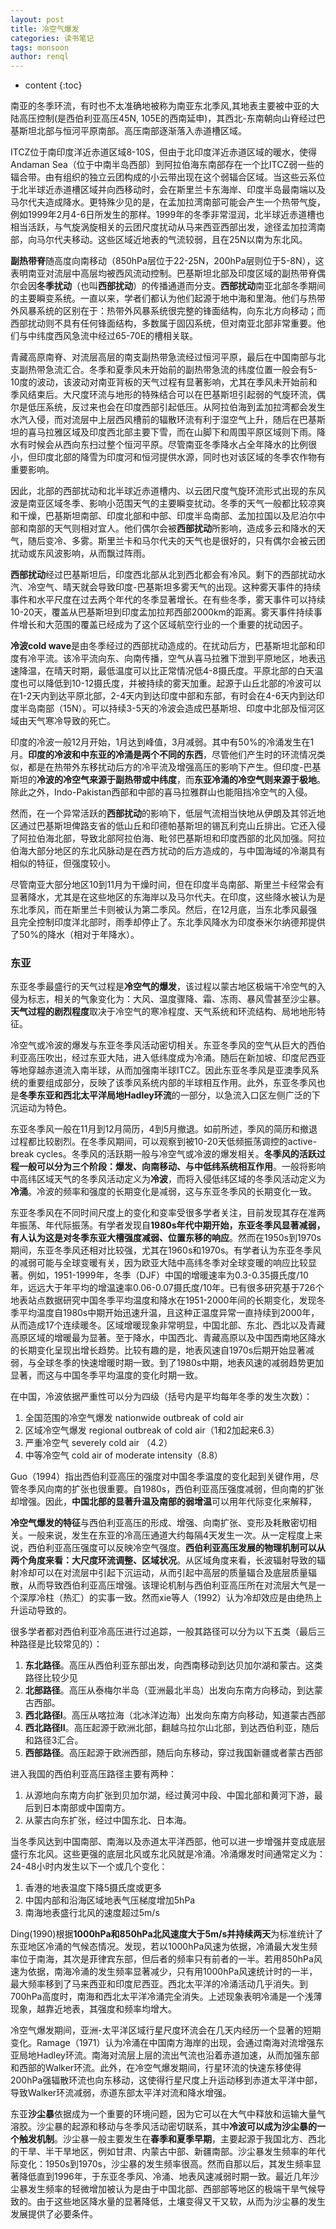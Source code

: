 ```yaml
---
layout: post
title: 冷空气爆发
categories: 读书笔记
tags: monsoon
author: renql
---
```


* content
{:toc}

南亚的冬季环流，有时也不太准确地被称为南亚东北季风,其地表主要被中亚的大陆高压控制(是西伯利亚高压45N, 105E的西南延申)，其西北-东南朝向山脊经过巴基斯坦北部与恒河平原南部。高压南部逐渐落入赤道槽区域。

ITCZ位于南印度洋近赤道区域8-10S，但由于北印度洋近赤道区域的暖水，使得Andaman Sea（位于中南半岛西部）到阿拉伯海东南部存在一个比ITCZ弱一些的辐合带。由有组织的独立云团构成的小云带出现在这个弱辐合区域。当这些云系位于北半球近赤道槽区域并向西移动时，会在斯里兰卡东海岸、印度半岛最南端以及马尔代夫造成降水。更特殊少见的是，在孟加拉湾南部可能会产生一个热带气旋，例如1999年2月4-6日所发生的那样。1999年的冬季非常湿润，北半球近赤道槽也相当活跃，与气旋涡旋相关的云团尺度扰动从马来西亚西部出发，途径孟加拉湾南部，向马尔代夫移动。这些区域近地表的气流较弱，且在25N以南为东北风。

**副热带脊**随高度向南移动（850hPa层位于22-25N，200hPa层则位于5-8N），这表明南亚对流层中高层均被西风流动控制。巴基斯坦北部及印度区域的副热带脊偶尔会因**冬季扰动**（也叫**西部扰动**）的传播通道而分支。**西部扰动**南亚北部冬季期间的主要瞬变系统。一直以来，学者们都认为他们起源于地中海和里海。他们与热带外风暴系统的区别在于：热带外风暴系统很完整的锋面结构，向东北方向移动；而西部扰动则不具有任何锋面结构，多数属于固囚系统，但对南亚北部非常重要。他们与中纬度西风急流中经过65-70E的槽相关联。

青藏高原南脊、对流层高层的南支副热带急流经过恒河平原，最后在中国南部与北支副热带急流汇合。冬季和夏季风未开始前的副热带急流的纬度位置一般会有5-10度的波动，该波动对南亚背板的天气过程有显著影响，尤其在季风未开始前和季风结束后。大尺度环流与地形的特殊结合可以在巴基斯坦引起弱的气旋环流，偶尔是低压系统，反过来也会在印度西部引起低压。从阿拉伯海到孟加拉湾都会发生水汽入侵，而对流层中上层西风槽前的辐散环流有利于湿空气上升，随后在巴基斯坦的喜马拉雅区域及印度西北部主要下雪，而在山脚下和周围平原区域则下雨。降水有时候会从西向东扫过整个恒河平原。尽管南亚冬季降水占全年降水的比例很小，但印度北部的降雪为印度河和恒河提供水源，同时也对该区域的冬季农作物有重要影响。

因此，北部的西部扰动和北半球近赤道槽内、以云团尺度气旋环流形式出现的东风波是南亚区域冬季、影响小范围天气的主要瞬变扰动。冬季的天气一般都比较凉爽和干燥，巴基斯坦南部、印度北部和中部、印度半岛南部、孟加拉国以及尼泊尔中部和南部的天气则相对宜人。他们偶尔会被**西部扰动**所影响，造成多云和降水的天气，随后变冷、多雾。斯里兰卡和马尔代夫的天气也是很好的，只有偶尔会被云团扰动或东风波影响，从而飘过阵雨。

**西部扰动**经过巴基斯坦后，印度西北部从北到西北都会有冷风。剩下的西部扰动水汽、冷空气、晴天就会导致印度-巴基斯坦多雾天气的出现。这种雾天事件的持续事件和水平尺度在过去两个年代的冬季显著增长。在有些冬季，雾天事件可以持续10-20天，覆盖从巴基斯坦到印度孟加拉邦西部2000km的距离。雾天事件持续事件增长和大范围的覆盖已经成为了这个区域航空行业的一个重要的扰动因子。

**冷波cold wave**是由冬季经过的西部扰动造成的。在扰动后方，巴基斯坦北部和印度有冷平流。该冷平流向东、向南传播，空气从喜马拉雅下泄到平原地区，地表迅速降温，在晴天时期，最低温度可以比正常情况低4-8摄氏度。平原北部的白天温度也可以降低到10-12摄氏度，并被持续的雾天加重。起源于山丘北部的冷波可以在1-2天内到达平原北部，2-4天内到达印度中部和东部，有时会在4-6天内到达印度半岛南部（15N）。可以持续3-5天的冷波会造成巴基斯坦、印度中北部及恒河区域由天气寒冷导致的死亡。

印度的冷波一般12月开始，1月达到峰值，3月减弱。其中有50%的冷涌发生在1月。**印度的冷波和中东亚的冷涌是两个不同的东西**，尽管他们产生时的环流情况类似，都是在热带外东移扰动后方的冷平流及增强高压的影响下产生。但印度-巴基斯坦的**冷波的冷空气来源于副热带或中纬度**，而**东亚冷涌的冷空气则来源于极地**。除此之外，Indo-Pakistan西部和中部的喜马拉雅群山也能阻挡冷空气的入侵。

然而，在一个异常活跃的**西部扰动**的影响下，低层气流相当快地从伊朗及其邻近地区通过巴基斯坦俾路支省的低山丘和印德帕基斯坦的锡瓦利克山丘排出。它还入侵了阿拉伯海北部，导致北部阿拉伯海、毗邻巴基斯坦和印度西部的北风加强。阿拉伯海大部分地区的东北风脉动是在西方扰动的后方造成的，与中国海域的冷潮具有相似的特征，但强度较小。

尽管南亚大部分地区10到11月为干燥时间，但在印度半岛南部、斯里兰卡经常会有显著降水，尤其是在这些地区的东海岸以及马尔代夫。在印度，这些降水被认为是东北季风，而在斯里兰卡则被认为第二季风。然后，在12月底，当东北季风最强且完全控制印度洋北部时，雨季却停止了。东北季风降水为印度泰米尔纳德邦提供了50%的降水（相对于年降水）。

### 东亚 ###
东亚冬季最盛行的天气过程是**冷空气的爆发**，该过程以蒙古地区极端干冷空气的入侵为标志，相关的气象变化为：大风、温度骤降、霜、冻雨、暴风雪甚至沙尘暴。**天气过程的剧烈程度**取决于冷空气的寒冷程度、天气系统和环流结构、局地地形特征。

冷空气或冷波的爆发与东亚冬季风活动密切相关。东亚冬季风的空气从巨大的西伯利亚高压吹出，经过东亚大陆，进入低纬度成为冷涌。随后在新加坡、印度尼西亚等地穿越赤道流入南半球，从而加强南半球ITCZ。因此东亚冬季风是亚澳季风系统的重要组成部分，反映了该季风系统内部的半球相互作用。此外，东亚冬季风也是**冬季东亚和西北太平洋局地Hadley环流**的一部分，以急流入口区左侧广泛的下沉运动为特色。

东亚冬季风一般在11月到12月简历，4到5月撤退。如前所述，季风的简历和撤退过程都比较剧烈。在冬季风期间，可以观察到被10-20天低频振荡调控的active-break cycles。冬季风的活跃期一般与冷空气或冷波的爆发相关。**冬季风的活跃过程一般可以分为三个阶段：爆发、向南移动、与中低纬系统相互作用**。一般将影响中高纬区域天气的冬季风活动定义为**冷波**，而将入侵低纬区域的冬季风活动定义为**冷涌**。冷波的频率和强度的长期变化是减弱，这与东亚冬季风的长期变化一致。

东亚冬季风在不同时间尺度上的变化和变率受很多学者关注，目前发现其存在准两年振荡、年代际振荡。有学者发现自**1980s年代中期开始，东亚冬季风显著减弱，有人认为这是对冬季东亚大槽强度减弱、位置东移的响应**。然而在1950s到1970s期间，东亚冬季风还相对比较强，尤其在1960s和1970s。有学者认为东亚冬季风的减弱可能与全球变暖有关，因为欧亚大陆中高纬冬季对全球变暖的响应比较显著。例如，1951-1999年，冬季（DJF）中国的增暖速率为0.3-0.35摄氏度/10年，远远大于年平均的增温速率0.06-0.07摄氏度/10年。已有很多研究基于726个地表站点数据研究中国冬季平均温度和降水在1951-2000年间的长期变化，发现冬季平均温度自1980s中期开始迅速升温，且这种正温度异常一直持续到2000年，从而造成17个连续暖冬。区域增暖现象非常明显，中国北部、东北、西北以及青藏高原区域的增暖最为显著。至于降水，中国西北、青藏高原以及中国西南地区降水的长期变化呈现出增长趋势。比较有趣的是，地表风速自1970s后期开始显著减弱，与全球冬季的快速增暖时期一致。到了1980s中期，地表风速的减弱趋势更加显著，而这与中国冬季平均温度的变化时期一致。

在中国，冷波依据严重性可以分为四级（括号内是平均每年冬季的发生次数）：  
1. 全国范围的冷空气爆发 nationwide outbreak of cold air  
2. 区域冷空气爆发 regional outbreak of cold air（1和2加起来6.3）   
3. 严重冷空气 severely cold air （4.2）   
4. 中等冷空气 cold air of moderate intensity（8.8）   

Guo（1994）指出西伯利亚高压的强度对中国冬季温度的变化起到关键作用，尽管冬季风向南的扩张也很重要。自1980s，西伯利亚高压强度减弱，但向南的扩张却增强。因此，**中国北部的显著升温及南部的弱增温**可以用年代际变化来解释，

**冷空气爆发的特征**与西伯利亚高压的形成、增强、向南扩张、变形及耗散密切相关。一般来说，发生在东亚的冷高压通道大约每隔4天发生一次。从一定程度上来说，西伯利亚高压强度可以反映冷空气强度。**西伯利亚高压发展的物理机制可以从两个角度来看：大尺度环流调整、区域状况**。从区域角度来看，长波辐射导致的辐射冷却可以在对流层中引起下沉运动，从而引起中高层的质量辐合及底层质量辐散，从而导致西伯利亚高压增强。该理论机制与西伯利亚高压所在对流层大气是一个深厚冷柱（热汇）的实事一致。然而xie等人（1992）认为冷却效应是由绝热上升运动导致的。

很多学者都对西伯利亚冷高压进行过追踪，一般其路径可以分为以下五类（最后三种路径是比较常见的）：  
1. **东北路径**。高压从西伯利亚东部出发，向西南移动到达贝加尔湖和蒙古。这类路径比较少见   
2. **北部路径**。高压从泰梅尔半岛（亚洲最北半岛）出发向东南方向移动，到达蒙古西部。  
3. **西北路径I**。高压从喀拉海（北冰洋边海）出发向东南方向移动，知道蒙古西部   
4. **西北路径II**。高压起源于欧洲北部，翻越乌拉尔山北部，到达西伯利亚，随后和路径3汇合。  
5. **西部路径**。高压起源于欧洲西部，随后向东移动，穿过我国新疆或者蒙古西部

进入我国的西伯利亚高压路径主要有两种：  
1. 从源地向东南方向扩张到贝加尔湖，经过黄河中段、中国北部和黄河下游，最后到日本南部或中国南方。  
2. 从蒙古向东扩张，经过中国东北、日本海。

当冬季风达到中国南部、南海以及赤道太平洋西部，他可以进一步增强并变成底层盛行东北风。这些更强的底层北风或东北风就是冷涌。冷涌爆发时间通常定义为：24-48小时内发生以下一个或几个变化：  
1. 香港的地表温度下降5摄氏度或更多  
2. 中国内部和沿海区域地表气压梯度增加5hPa  
3. 南海地表盛行北风的速度超过5m/s  

Ding(1990)根据**1000hPa和850hPa北风速度大于5m/s并持续两天**为标准统计了东亚地区冷涌的气候态情况。发现，若以1000hPa风速为依据，冷涌最大发生频率位于南海，其次是菲律宾东部，但后者的频率只有前者的一半。若用850hPa风速为依据，南海冷涌的发生频率显著减少，只有用1000hPa风速统计时的一半，最大频率移到了马来西亚和印度尼西亚。西北太平洋的冷涌活动几乎消失。到700hPa高度时，南海和西北太平洋冷涌完全消失。上述现象表明冷涌是一个浅薄现象，越靠近地表，其强度和频率均增大。

冷空气爆发期间，亚洲-太平洋区域行星尺度环流会在几天内经历一个显著的短期变化。Ramage（1971）认为冷涌在中国南方海岸的出现，会通过南海对流增强东亚局地Hadley环流。南海对流层上层的流出气流也沿着赤道加速，从而加强东部和西部的Walker环流。此外，在冷空气爆发期间，行星环流的快速东移使得200hPa强辐散环流也向东移动，这使得行星尺度上升运动移到赤道太平洋中部，导致Walker环流减弱，赤道东部太平洋对流和降水增强。

东亚**沙尘暴**依据成为一个重要的环境问题，因为它可以在大气中释放和运输大量气溶胶。沙尘暴的起源和移动与冬季风活动密切联系，其中**冷波可以成为沙尘暴的一个触发机制**。沙尘暴一般主要发生在**春季和夏季早期**，主要起源于我国北方、西北的干旱、半干旱地区，例如甘肃、内蒙古中部、新疆南部。沙尘暴发生频率的年代际变化：1950s到1970s，沙尘暴的发生频率很高。然而自那以后，其发生频率显著降低直到1996年，于东亚冬季风、冷涌、地表风速减弱时期一致。最近几年沙尘暴发生频率的轻微增加被认为是由于中国北部、西部部等地区的极端干旱气候导致的。由于这些地区降水量的显著降低，土壤变得又干又软，从而为沙尘暴的发生发展提供了必要条件。
